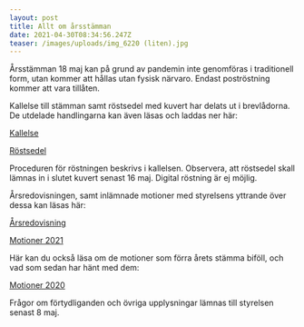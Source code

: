 ```yaml
---
layout: post
title: Allt om årsstämman
date: 2021-04-30T08:34:56.247Z
teaser: /images/uploads/img_6220 (liten).jpg
---
```

Årsstämman 18 maj kan på grund av pandemin inte genomföras i traditionell form, utan kommer att hållas utan fysisk närvaro. Endast poströstning kommer att vara tillåten.

Kallelse till stämman samt röstsedel med kuvert har delats ut i brevlådorna. De utdelade handlingarna kan även läsas och laddas ner här:

[Kallelse](/images/uploads/Kallelse_till_Foreningsstamma_varen_2021.pdf)

[Röstsedel](/images/uploads/Poströstningsformulär.pdf)

Proceduren för röstningen beskrivs i kallelsen. Observera, att röstsedel skall lämnas in i slutet kuvert senast 16 maj. Digital röstning är ej möjlig.

Årsredovisningen, samt inlämnade motioner med styrelsens yttrande över dessa kan läsas här:

[Årsredovisning](/images/uploads/Arsredovisning_2020.pdf)

[Motioner 2021](/images/uploads/Motioner_och_motionssvar_2021.pdf)

Här kan du också läsa om de motioner som förra årets stämma biföll, och vad som sedan har hänt med dem:

[Motioner 2020](/images/uploads/Motioner_2020_+_redovisning.pdf)

Frågor om förtydliganden och övriga upplysningar lämnas till styrelsen senast 8 maj. 
